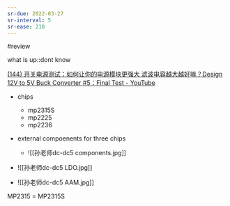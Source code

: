 ```yaml
---
sr-due: 2022-03-27
sr-interval: 5
sr-ease: 210
---
```


#review

what is up::dont know
<!--SR:!2022-03-31,7,260-->

[(144) 开关电源测试：如何让你的电源模块更强大 滤波电容越大越好嘛？Design 12V to 5V Buck Converter #5：Final Test - YouTube](https://www.youtube.com/watch?v=g-vXXM3pA3I&list=PLBpCr1fi_kFbyh0TMSjQk9jeb3ThH9svX&index=5)

- chips
	- mp2315S
	- mp2225
	- mp2236
- external compoenents for three chips
	- ![[孙老师dc-dc5 components.jpg]]	

- ![[孙老师dc-dc5 LDO.jpg]]
- ![[孙老师dc-dc5 AAM.jpg]]

MP2315 = MP2315S